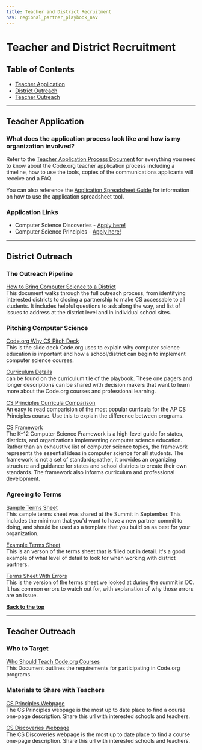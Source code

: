 ```yaml
---
title: Teacher and District Recruitment
nav: regional_partner_playbook_nav
---
```

<a id="top"></a>

# Teacher and District Recruitment

## Table of Contents
- [Teacher Application](#teachapp)
- [District Outreach](#district)
- [Teacher Outreach](#teachout)

________________
<a id="teachapp"></a>
## Teacher Application

### What does the application process look like and how is my organization involved?
Refer to the [Teacher Application Process Document](https://docs.google.com/document/d/1BhWbgYYxDcKnCYTGOQaT1YD_KKjVWE7F1tI6wWDHKa4/edit#) for everything you need to know about the Code.org teacher application process including a timeline, how to use the tools, copies of the communications applicants will receive and a FAQ.

You can also reference the [Application Spreadsheet Guide](https://docs.google.com/document/d/1Y_bRru2qWNMW5A1tS4uXs_YU0Sq70p3O725aJiSMrIY/edit#) for information on how to use the application spreadsheet tool.

### Application Links
- Computer Science Discoveries - [Apply here!](https://code.org/educate/professional-learning/cs-discoveries)
- Computer Science Principles - [Apply here!](https://code.org/educate/professional-learning/cs-principles)

________________
<a id="district"></a>
## District Outreach

### The Outreach Pipeline
[How to Bring Computer Science to a District](https://docs.google.com/document/d/1cBSwosx1SNy7ydOjTrtYmeq6oZLkxSSHptGD3HfdtFM/view)<br/>
This document walks through the full outreach process, from identifying interested districts to closing a partnership to make CS accessable to all students.  It includes helpful questions to ask along the way, and list of issues to address at the district level and in individual school sites.

### Pitching Computer Science

[Code.org Why CS Pitch Deck](https://docs.google.com/presentation/d/1PoCuK8zqQd_1m75deyJoUKbslybnBAWLOOoX4ww6NV0/edit?usp=sharing)<br/>
This is the slide deck Code.org uses to explain why computer science education is important and how a school/district can begin to implement computer science courses.

[Curriculum Details](https://code.org/educate/professional-learning-partner/playbook/curriculum)<br/>
 can be found on the curriculum tile of the playbook.  These one pagers and longer descriptions can be shared with decision makers that want to learn more about the Code.org courses and professional learning.

[CS Principles Curricula Comparison](https://docs.google.com/spreadsheets/d/1yMuKDTPWEVWVgHNi67v5sI3UR_W4hkh3dtHARtJIGJk/edit?usp=sharing)<br/>
An easy to read comparision of the most popular curricula for the AP CS Principles course.  Use this to explain the difference between programs.

[CS Framework](https://k12cs.org)<br/>
The K–12 Computer Science Framework is a high-level guide for states, districts, and organizations implementing computer science education. Rather than an exhaustive list of computer science topics, the framework represents the essential ideas in computer science for all students. The framework is not a set of standards; rather, it provides an organizing structure and guidance for states and school districts to create their own standards. The framework also informs curriculum and professional development.


### Agreeing to Terms

[Sample Terms Sheet](https://docs.google.com/document/d/1vnRvVw0wPiWKqO22eIQaozcEnkNSHUdWqlk06Eoi_7E/edit?usp=sharing)<br/>
This sample terms sheet was shared at the Summit in September.  This includes the minimum that you'd want to have a new partner commit to doing, and should be used as a template that you build on as best for your organization.

[Example Terms Sheet](https://docs.google.com/document/d/1Mdj_riHQuTxjg5_7jjbz_AjsqQuAtnJUR0uon-P7e1E/edit?usp=sharing)<br/>
This is an verson of the terms sheet that is filled out in detail.  It's a good example of what level of detail to look for when working with district partners.

[Terms Sheet With Errors](https://docs.google.com/document/d/1Gk3dpHgiH2D3tFS9nL-1k6ZwcfAfP6Op54shq-KWWBM/edit?usp=sharing)<br/>
This is the version of the terms sheet we looked at during the summit in DC.  It has common errors to watch out for, with explanation of why those errors are an issue.


[**Back to the top**](#top)
<br/>

________________
<a id="teachout"></a>
## Teacher Outreach

### Who to Target
[Who Should Teach Code.org Courses](https://docs.google.com/document/d/1OAr-2SJOEJoGnXbHbqt2VZHLwqZmo5Sxxpjv3HiSqvo/edit?usp=sharing)<br/>
This Document outlines the requirements for participating in Code.org programs.

### Materials to Share with Teachers
[CS Principles Webpage](https://code.org/educate/csp)<br/>
The CS Principles webpage is the most up to date place to find a course one-page description.  Share this url with interested schools and teachers.

[CS Discoveries Webpage](https://code.org/educate/csd)<br/>
The CS Discoveries webpage is the most up to date place to find a course one-page description.  Share this url with interested schools and teachers.